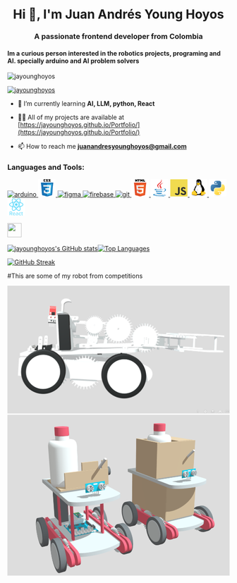 <h1 align="center">Hi 👋, I'm Juan Andrés Young Hoyos</h1>
<h3 align="center">A passionate frontend developer from Colombia</h3>
<h4>Im a curious person interested in the robotics projects, programing and AI. specially arduino and AI problem solvers </h4>

<p align="left"> <img src="https://komarev.com/ghpvc/?username=jayounghoyos&label=Profile%20views&color=0e75b6&style=flat" alt="jayounghoyos" /> </p>

<p align="left"> <a href="https://github.com/ryo-ma/github-profile-trophy"><img src="https://github-profile-trophy.vercel.app/?username=jayounghoyos" alt="jayounghoyos" /></a> </p>

- 🌱 I’m currently learning **AI, LLM, python, React**

- 👨‍💻 All of my projects are available at [https://jayounghoyos.github.io/Portfolio/](https://jayounghoyos.github.io/Portfolio/)

- 📫 How to reach me **juanandresyounghoyos@gmail.com**



<h3 align="left">Languages and Tools:</h3>
<p align="left">
<p> <a href="https://www.arduino.cc/" target="_blank" rel="noreferrer"> <img src="https://cdn.worldvectorlogo.com/logos/arduino-1.svg" alt="arduino" width="40" height="40"/> </a> <a href="https://www.w3schools.com/css/" target="_blank" rel="noreferrer"> <img src="https://raw.githubusercontent.com/devicons/devicon/master/icons/css3/css3-original-wordmark.svg" alt="css3" width="40" height="40"/> </a> <a href="https://www.figma.com/" target="_blank" rel="noreferrer"> <img src="https://www.vectorlogo.zone/logos/figma/figma-icon.svg" alt="figma" width="40" height="40"/> </a> <a href="https://firebase.google.com/" target="_blank" rel="noreferrer"> <img src="https://www.vectorlogo.zone/logos/firebase/firebase-icon.svg" alt="firebase" width="40" height="40"/> </a> <a href="https://git-scm.com/" target="_blank" rel="noreferrer"> <img src="https://www.vectorlogo.zone/logos/git-scm/git-scm-icon.svg" alt="git" width="40" height="40"/> </a> <a href="https://www.w3.org/html/" target="_blank" rel="noreferrer"> <img src="https://raw.githubusercontent.com/devicons/devicon/master/icons/html5/html5-original-wordmark.svg" alt="html5" width="40" height="40"/> </a> <a href="https://www.java.com" target="_blank" rel="noreferrer"> <img src="https://raw.githubusercontent.com/devicons/devicon/master/icons/java/java-original.svg" alt="java" width="40" height="40"/> </a> <a href="https://developer.mozilla.org/en-US/docs/Web/JavaScript" target="_blank" rel="noreferrer"> <img src="https://raw.githubusercontent.com/devicons/devicon/master/icons/javascript/javascript-original.svg" alt="javascript" width="40" height="40"/> </a> <a href="https://www.linux.org/" target="_blank" rel="noreferrer"> <img src="https://raw.githubusercontent.com/devicons/devicon/master/icons/linux/linux-original.svg" alt="linux" width="40" height="40"/> </a> <a href="https://www.python.org" target="_blank" rel="noreferrer"> <img src="https://raw.githubusercontent.com/devicons/devicon/master/icons/python/python-original.svg" alt="python" width="40" height="40"/> </a> <a href="https://reactjs.org/" target="_blank" rel="noreferrer"> <img src="https://raw.githubusercontent.com/devicons/devicon/master/icons/react/react-original-wordmark.svg" alt="react" width="40" height="40"/> </a> </p>
  <a href="https://www.github.com/jayounghoyos" target="_blank" rel="noreferrer">
  <picture>
  <source media="(prefers-color-scheme: dark)" srcset="https://raw.githubusercontent.com/danielcranney/readme-generator/main/public/icons/socials/github-dark.svg" />
  <source media="(prefers-color-scheme: light)" srcset="https://raw.githubusercontent.com/danielcranney/readme-generator/main/public/icons/socials/github.svg" />
  <img src="https://raw.githubusercontent.com/danielcranney/readme-generator/main/public/icons/socials/github.svg" width="32" height="32" />
  </picture>
  </a></p><a
    href="http://www.github.com/jayounghoyos"><img src="https://github-readme-stats.vercel.app/api?username=jayounghoyos&show_icons=true&hide=&count_private=true&title_color=22c55e&text_color=ffffff&icon_color=0891b2&bg_color=0f172a&hide_border=true&show_icons=true" alt="jayounghoyos's GitHub stats" /></a><a href="https://github.com/jayounghoyos" align="left"><img src="https://github-readme-stats.vercel.app/api/top-langs/?username=jayounghoyos&langs_count=10&title_color=22c55e&text_color=ffffff&icon_color=0891b2&bg_color=0f172a&hide_border=true&locale=en&custom_title=Top%20%Languages" alt="Top Languages" /></a>


<a href="https://git.io/streak-stats"><img src="https://streak-stats.demolab.com?user=jayounghoyos&theme=transparent&hide_border=true" alt="GitHub Streak" /></a>
</a>


<!--- stats (end) -->

<!--- Robotics projects -->

#This are some of my robot from competitions

</div>
  
  <img src="Screenshot from 2024-01-17 11-35-38.png">
  <br>
  <img src="Screenshot from 2024-01-17 11-36-45.png">
</div>